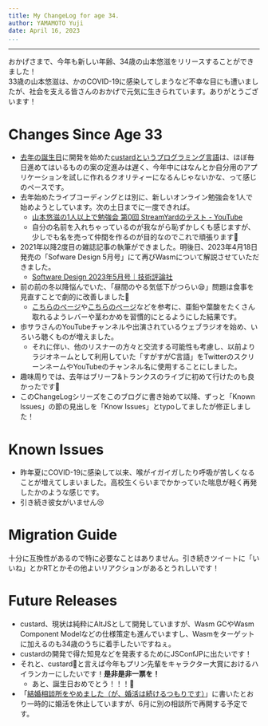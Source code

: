 ```yaml
---
title: My ChangeLog for age 34.
author: YAMAMOTO Yuji
date: April 16, 2023
...
```

---

おかげさまで、今年も新しい年齢、34歳の山本悠滋をリリースすることができました！  
33歳の山本悠滋は、かのCOVID-19に感染してしまうなど不幸な目にも遭いましたが、社会を支える皆さんのおかげで元気に生きられています。ありがとうございます！

# Changes Since Age 33

- [去年の誕生日](/posts/2022/01-my-changelog-33.html)に開発を始めた[custardというプログラミング言語](https://github.com/igrep/custard)は、ほぼ毎日進めてはいるものの案の定進みは遅く、今年中にはなんとか自分用のアプリケーションを試しに作れるクオリティーになるんじゃないかな、って感じのペースです。
- 去年始めたライブコーディングとは別に、新しいオンライン勉強会を1人で始めようとしています。次の土日までに一度できれば。
    - [山本悠滋の1人以上で勉強会 第0回 StreamYardのテスト - YouTube](https://www.youtube.com/watch?v=SlbrPDE9IYU&t=1s)
    - 自分の名前を入れちゃっているのが我ながら恥ずかしくも感じますが、少しでも名を売って仲間を作るのが目的なのでこれで頑張ります💪
- 2021年以降2度目の雑誌記事の執筆ができました。明後日、2023年4月18日発売の「Sofware Design 5月号」にて再びWasmについて解説させていただきました。
    - [Software Design 2023年5月号｜技術評論社](https://gihyo.jp/magazine/SD/archive/2023/202305)
- 前の前の冬以降悩んでいた、「昼間のやる気低下がつらい😪」問題は食事を見直すことで劇的に改善しました🙌
    - [こちらのページ](https://www.aska-pharma.co.jp/mint/womanhealth/joseinobyoki/byoki05.html)や[こちらのページ](https://www.tyojyu.or.jp/net/kenkou-tyoju/eiyouso/mineral-zn-cu.html)などを参考に、亜鉛や葉酸をたくさん取れるようレバーや茎わかめを習慣的にとるようにした結果です。
- 歩サラさんのYouTubeチャンネルや出演されているウェブラジオを始め、いろいろ聴くものが増えました。
    - それに伴い、他のリスナーの方々と交流する可能性も考慮し、以前よりラジオネームとして利用していた「すがすがC言語」をTwitterのスクリーンネームやYouTubeのチャンネル名に使用することにしました。
- 趣味周りでは、去年はブリーフ&トランクスのライブに初めて行けたのも良かったです🤩
- このChangeLogシリーズをこのブログに書き始めて以降、ずっと「Known Issues」の節の見出しを「Know Issues」とtypoしてましたが修正しました！

# Known Issues

- 昨年夏にCOVID-19に感染して以来、喉がイガイガしたり呼吸が苦しくなることが増えてしまいました。高校生くらいまでかかっていた喘息が軽く再発したかのような感じです。
- 引き続き彼女がいません😢

# Migration Guide

十分に互換性があるので特に必要なことはありません。引き続きツイートに「いいね」とかRTとかその他よいリアクションがあるとうれしいです！

# Future Releases

- custard、現状は純粋にAltJSとして開発していますが、Wasm GCやWasm Component Modelなどの仕様策定も進んでいますし、Wasmをターゲットに加えるのも34歳のうちに着手したいですねぇ。
- custardの開発で得た知見などを発表するためにJSConfJPに出たいです！
- それと、custard🍮と言えば今年もプリン先輩をキャラクター大賞におけるハイランカーにしたいです！**是非是非一票を！**
    - あと、誕生日おめでとう！！！🎉
- 「[結婚相談所をやめました（が、婚活は続けるつもりです）](/posts/2022/02-quit-marriage-agency.html)」に書いたとおり一時的に婚活を休止していますが、6月に別の相談所で再開する予定です。
